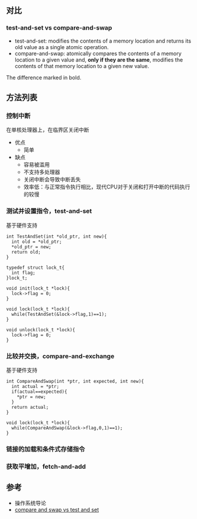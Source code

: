 ## 对比

### test-and-set vs compare-and-swap

- test-and-set: modifies the contents of a memory location and returns its old value as a single atomic operation.
- compare-and-swap: atomically compares the contents of a memory location to a given value and, **only if they are the same**, modifies the contents of that memory location to a given new value.

The difference marked in bold.

## 方法列表

### 控制中断

在单核处理器上，在临界区关闭中断

- 优点
  - 简单
- 缺点
  - 容易被滥用
  - 不支持多处理器
  - 关闭中断会导致中断丢失
  - 效率低：与正常指令执行相比，现代CPU对于关闭和打开中断的代码执行的较慢

### 测试并设置指令，test-and-set

基于硬件支持

```
int TestAndSet(int *old_ptr, int new){
  int old = *old_ptr;
  *old_ptr = new;
  return old;
}
```

```
typedef struct lock_t{
  int flag;
}lock_t;

void init(lock_t *lock){
  lock->flag = 0;
}

void lock(lock_t *lock){
  while(TestAndSet(&lock->flag,1)==1);
}

void unlock(lock_t *lock){
  lock->flag = 0;
}
```

### 比较并交换，compare-and-exchange

基于硬件支持

```
int CompareAndSwap(int *ptr, int expected, int new){
  int actual = *ptr;
  if(actual==expected){
    *ptr = new;
  }
  return actual;
}
```

```
void lock(lock_t *lock){
  while(CompareAndSwap(&lock->flag,0,1)==1);
}
```

### 链接的加载和条件式存储指令

### 获取平增加，fetch-and-add

## 参考

- 操作系统导论
- [compare and swap vs test and set](https://stackoverflow.com/questions/3659336/compare-and-swap-vs-test-and-set)
